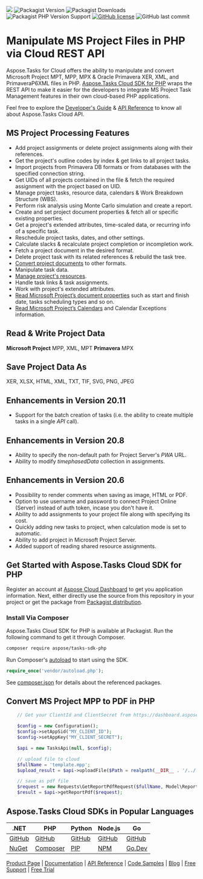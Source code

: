![](https://img.shields.io/badge/api-v3.0-lightgrey) ![Packagist Version](https://img.shields.io/packagist/v/aspose/tasks-sdk-php) ![Packagist Downloads](https://img.shields.io/packagist/dt/aspose/tasks-sdk-php) ![Packagist PHP Version Support](https://img.shields.io/packagist/php-v/aspose/tasks-sdk-php) [![GitHub license](https://img.shields.io/github/license/aspose-tasks-cloud/aspose-tasks-cloud-php)](https://github.com/aspose-tasks-cloud/aspose-tasks-cloud-php/blob/master/LICENSE) ![GitHub last commit](https://img.shields.io/github/last-commit/Aspose-tasks-Cloud/aspose-tasks-cloud-php)

# Manipulate MS Project Files in PHP via Cloud REST API

Aspose.Tasks for Cloud offers the ability to manipulate and convert Microsoft Project MPT, MPP, MPX & Oracle Primavera XER, XML, and PrimaveraP6XML files in PHP. [Aspose.Tasks Cloud SDK for PHP](https://products.aspose.cloud/tasks/php) wraps the REST API to make it easier for the developers to integrate MS Project Task Management features in their own cloud-based PHP applications.

Feel free to explore the [Developer's Guide](https://docs.aspose.cloud/display/taskscloud/Developer+Guide) & [API Reference](https://apireference.aspose.cloud/tasks/) to know all about Aspose.Tasks Cloud API.

## MS Project Processing Features
- Add project assignments or delete project assignments along with their references.
- Get the project's outline codes by index & get links to all project tasks.
- Import projects from Primavera DB formats or from databases with the specified connection string.
- Get UIDs of all projects contained in the file & fetch the required assignment with the project based on UID.
- Manage project tasks, resource data, calendars & Work Breakdown Structure (WBS).
- Perform risk analysis using Monte Carlo simulation and create a report.
- Create and set project document properties & fetch all or specific existing properties.
- Get a project's extended attributes, time-scaled data, or recurring info of a specific task.
- Reschedule project tasks, dates, and other settings.
- Calculate slacks & recalculate project completion or incompletion work.
- Fetch a project document in the desired format.
- Delete project task with its related references & rebuild the task tree.
- [Convert project documents](https://docs.aspose.cloud/tasks/convert-project-document-to-the-specified-format/) to other formats.
- Manipulate task data.
- [Manage project's resources](https://docs.aspose.cloud/tasks/working-with-resources/).
- Handle task links & task assignments.
- Work with project's extended attributes.
- [Read Microsoft Project’s document properties](https://docs.aspose.cloud/tasks/working-with-calendars/) such as start and finish date, tasks scheduling types and so on.
- [Read Microsoft Project’s Calendars](https://docs.aspose.cloud/tasks/working-with-calendars/) and Calendar Exceptions information.

## Read & Write Project Data
**Microsoft Project** MPP, XML, MPT **Primavera** MPX

## Save Project Data As
XER, XLSX, HTML, XML, TXT, TIF, SVG, PNG, JPEG


## Enhancements in Version 20.11
- Support for the batch creation of tasks (i.e. the ability to create multiple tasks in a single *API* call).

## Enhancements in Version 20.8
- Ability to specify the non-default path for Project Server's *PWA* URL.
- Ability to modify *timephasedData* collection in assignments.

## Enhancements in Version 20.6
- Possibility to render comments when saving as image, HTML or PDF.
- Option to use username and password to connect Project Online (Server) instead of auth token, incase you don't have it.
- Ability to add assignments to your project file along with specifying its cost.
- Quickly adding new tasks to project, when calculation mode is set to automatic.
- Ability to add project in Microsoft Project Server.
- Added support of reading shared resource assignments.

## Get Started with Aspose.Tasks Cloud SDK for PHP

Register an account at [Aspose Cloud Dashboard](https://dashboard.aspose.cloud/#/apps) to get you application information. Next, either directly use the source from this repository in your project or get the package from [Packagist distribution](https://packagist.org/packages/aspose/tasks-sdk-php).

### Install Via Composer

Aspose.Tasks Cloud SDK for PHP is available at Packagist. Run the following command to get it through Composer.

```bash
composer require aspose/tasks-sdk-php
```
Run Composer's [autoload](https://getcomposer.org/doc/00-intro.md#autoloading) to start using the SDK.

```php
require_once('vendor/autoload.php');
```
See [composer.json](composer.json) for details about the referenced packages.

## Convert MS Project MPP to PDF in PHP

```php
	// Get your ClientId and ClientSecret from https://dashboard.aspose.cloud (free registration required).

	$config = new Configuration();
    $config->setAppSid("MY_CLIENT_ID");
	$config->setAppKey("MY_CLIENT_SECRET");

	$api = new TasksApi(null, $config);

	// upload file to cloud
	$fullName = 'template.mpp';
	$upload_result = $api->uploadFile($Path = realpath(__DIR__ . '/../../..') . '/TestData/' . $fullName, $fullName);

	// save as pdf file
	$request = new Requests\GetReportPdfRequest($fullName, Model\ReportType::MILESTONES, self::$storageName, $folder));
	$result = $api->getReportPdf($request);
```

## Aspose.Tasks Cloud SDKs in Popular Languages

| .NET | PHP | Python| Node.js | Go |
|---|---|---|---|---|
| [GitHub](https://github.com/aspose-tasks-cloud/aspose-tasks-cloud-dotnet) |[GitHub](https://github.com/aspose-tasks-cloud/aspose-tasks-cloud-php) | [GitHub](https://github.com/aspose-tasks-cloud/aspose-tasks-cloud-python) | [GitHub](https://github.com/aspose-tasks-cloud/aspose-tasks-cloud-node) |[GitHub](https://github.com/aspose-tasks-cloud/aspose-tasks-cloud-go)|
| [NuGet](https://www.nuget.org/packages/Aspose.tasks-Cloud/)| [Composer](https://packagist.org/packages/aspose/tasks-cloud-php) | [PIP](https://pypi.org/project/aspose-tasks-cloud/) | [NPM](https://www.npmjs.com/package/@asposecloud/aspose-tasks-cloud) | [Go.Dev](https://pkg.go.dev/github.com/aspose-tasks-cloud/aspose-tasks-cloud-go/) |

[Product Page](https://products.aspose.cloud/tasks/php) | [Documentation](https://docs.aspose.cloud/display/taskscloud/Home) | [API Reference](https://apireference.aspose.cloud/tasks/) | [Code Samples](https://github.com/aspose-tasks-cloud/aspose-tasks-cloud-php) | [Blog](https://blog.aspose.cloud/category/tasks/) | [Free Support](https://forum.aspose.cloud/c/tasks) | [Free Trial](https://dashboard.aspose.cloud/#/apps)
